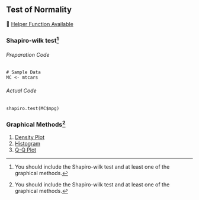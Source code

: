 ## Test of Normality
:white_heart: [Helper Function Available](../../[SC]-Descriptive-Analytics/[SC]-Probability-Distribution-and-Data-Modeling/[HF]-Outlier-Identification-&-Test-of-Normality.md)

### Shapiro-wilk test[^1]
###### Preparation Code
```
# Sample Data
MC <- mtcars
```
###### Actual Code
```
shapiro.test(MC$mpg)
```
### Graphical Methods[^1]
1. [Density Plot](../../[SC]-Descriptive-Analytics/[SC]-Data-Visualisation/[M]-Density-Plot.md)
2. [Histogram](../../[SC]-Descriptive-Analytics/[SC]-Data-Visualisation/[M]-Histogram-&-Frequency-Table.md)
3. [Q-Q Plot](../../[SC]-Descriptive-Analytics/[SC]-Data-Visualisation/[M]-Q-Q-Plot.md)
[^1]: You should include the Shapiro-wilk test and at least one of the graphical methods.

